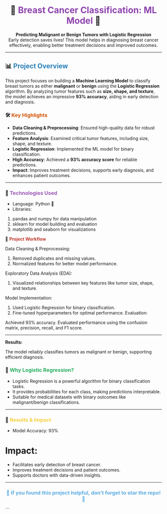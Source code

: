 <h1 align="center">💖 <span style="color: #8E44AD;">Breast Cancer Classification: ML Model</span> 💖</h1>  

<p align="center">  
    <b>Predicting Malignant or Benign Tumors with Logistic Regression</b><br>  
    Early detection saves lives! This model helps in diagnosing breast cancer effectively, enabling better treatment decisions and improved outcomes.  
</p>  

---

## 📊 <span style="color: #2980B9;">**Project Overview**</span>  

This project focuses on building a **Machine Learning Model** to classify breast tumors as either **malignant** or **benign** using the **Logistic Regression** algorithm. By analyzing tumor features such as **size, shape, and texture**, the model achieves an impressive **93% accuracy**, aiding in early detection and diagnosis.  

### 🛠️ <span style="color: #D35400;">**Key Highlights**</span>  
- **Data Cleaning & Preprocessing**: Ensured high-quality data for robust predictions.  
- **Feature Analysis**: Examined critical tumor features, including size, shape, and texture.  
- **Logistic Regression**: Implemented the ML model for binary classification.  
- **High Accuracy**: Achieved a **93% accuracy score** for reliable predictions.  
- **Impact**: Improves treatment decisions, supports early diagnosis, and enhances patient outcomes.  

---
### 🔧 <span style="color: #9B59B6;">Technologies Used</span>
- Language: Python 🐍
- Libraries:
1. pandas and numpy for data manipulation
2. sklearn for model building and evaluation
3. matplotlib and seaborn for visualizations


🎯 <span style="color: #C0392B;">**Project Workflow**</span>

Data Cleaning & Preprocessing:
1. Removed duplicates and missing values.
2. Normalized features for better model performance.
   
Exploratory Data Analysis (EDA):
1. Visualized relationships between key features like tumor size, shape, and texture.

Model Implementation:
1. Used Logistic Regression for binary classification.
2. Fine-tuned hyperparameters for optimal performance.
Evaluation:

Achieved 93% accuracy.
Evaluated performance using the confusion matrix, precision, recall, and F1 score.

---
**Results:**

The model reliably classifies tumors as malignant or benign, supporting efficient diagnosis.
### 🧠 <span style="color: #27AE60;">**Why Logistic Regression?**</span>
- Logistic Regression is a powerful algorithm for binary classification tasks.
- It provides probabilities for each class, making predictions interpretable.
- Suitable for medical datasets with binary outcomes like malignant/benign classifications.
---
### 🎉 <span style="color: #F4D03F;">**Results & Impact**</span>
- Model Accuracy: 93%
# Impact:
- Facilitates early detection of breast cancer.
- Improves treatment decisions and patient outcomes.
- Supports doctors with data-driven insights.
---


<h3 align="center" style="color: #5DADE2;">🌟 If you found this project helpful, don’t forget to star the repo! 🌟</h3> ```
